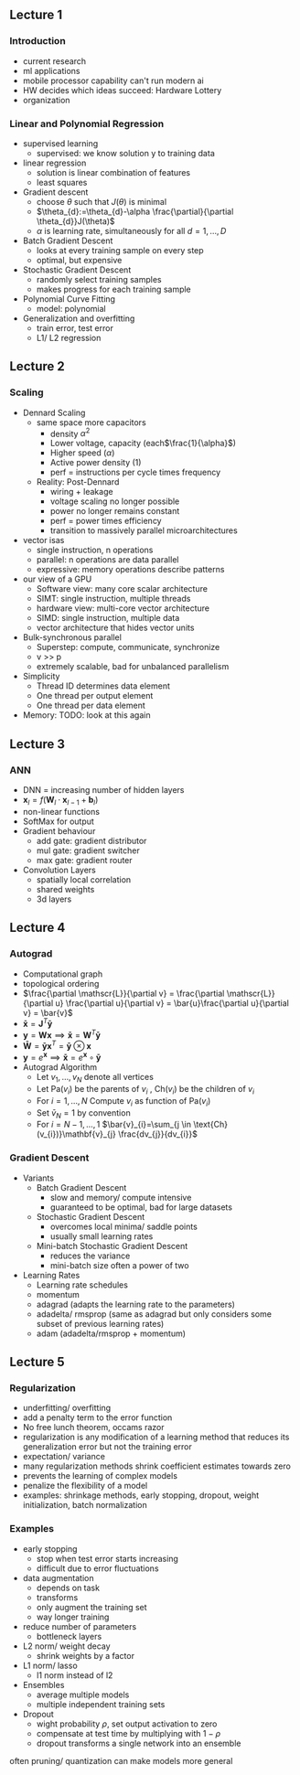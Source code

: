 ## Lecture 1

### Introduction

- current research
- ml applications
- mobile processor capability can't run modern ai
- HW decides which ideas succeed: Hardware Lottery
- organization

### Linear and Polynomial Regression

- supervised learning
	- supervised: we know solution y to training data
- linear regression
	- solution is linear combination of features
	- least squares
- Gradient descent
	- choose $\theta$ such that $J(\theta)$ is minimal
	- $\theta_{d}:=\theta_{d}-\alpha \frac{\partial}{\partial \theta_{d}}J(\theta)$
	- $\alpha$ is learning rate, simultaneously for all $d = 1, \dots, D$
- Batch Gradient Descent
	- looks at every training sample on every step
	- optimal, but expensive
- Stochastic Gradient Descent
	- randomly select training samples
	- makes progress for each training sample
- Polynomial Curve Fitting
	- model: polynomial
- Generalization and overfitting
	- train error, test error
	- L1/ L2 regression

## Lecture 2

### Scaling

- Dennard Scaling
	- same space more capacitors
		- density $\alpha^{2}$
		- Lower voltage, capacity (each$\frac{1}{\alpha}$)
		- Higher speed ($\alpha$)
		- Active power density (1)
		- perf = instructions per cycle times frequency
	- Reality: Post-Dennard
		- wiring + leakage
		- voltage scaling no longer possible
		- power no longer remains constant
		- perf = power times efficiency
		- transition to massively parallel microarchitectures
- vector isas
	- single instruction, n operations
	- parallel: n operations are data parallel
	- expressive: memory operations describe patterns
- our view of a GPU
	- Software view: many core scalar architecture
	- SIMT: single instruction, multiple threads
	- hardware view: multi-core vector architecture
	- SIMD: single instruction, multiple data
	- vector architecture that hides vector units
- Bulk-synchronous parallel
	- Superstep: compute, communicate, synchronize
	- v >> p
	- extremely scalable, bad for unbalanced parallelism
- Simplicity
	- Thread ID determines data element
	- One thread per output element
	- One thread per data element
- Memory: TODO: look at this again

## Lecture 3

### ANN

- DNN = increasing number of hidden layers
- $\mathbf{x}_{l} = f(\mathbf{W}_{l}\cdot\mathbf{x}_{l-1}+\mathbf{b}_{l})$
- non-linear functions
- SoftMax for output
- Gradient behaviour
	- add gate: gradient distributor
	- mul gate: gradient switcher
	- max gate: gradient router
- Convolution Layers
	- spatially local correlation
	- shared weights
	- 3d layers

## Lecture 4

### Autograd

- Computational graph
- topological ordering
- $\frac{\partial \mathscr{L}}{\partial v} = \frac{\partial \mathscr{L}}{\partial u} \frac{\partial u}{\partial v} = \bar{u}\frac{\partial u}{\partial v} = \bar{v}$
- $\mathbf{\bar{x}} = \mathbf{J}^T\mathbf{\bar{y}}$
- $\mathbf{y} = \mathbf{W}\mathbf{x} \implies \mathbf{\bar{x}} = \mathbf{W}^T\mathbf{\bar{y}}$
- $\mathbf{\bar{W}} = \mathbf{\bar{y}} \mathbf{x}^T = \mathbf{\bar{y}} \otimes \mathbf{x}$
- $\mathbf{y} = e^{\mathbf{x}} \implies \mathbf{\bar{x}}=e^\mathbf{x} \circ \mathbf{\bar{y}}$
- Autograd Algorithm
	- Let $v_{1},\dots,v_{N}$ denote all vertices
	- Let Pa($v_{i}$) be the parents of $v_{i}$ , Ch($v_{i}$) be the children of $v_{i}$
	- For $i = 1,\dots, N$ Compute $v_{i}$ as function of Pa($v_{i}$)
	- Set $\bar{v}_{N}=1$ by convention
	- For $i = N-1, \dots, 1$
		$\bar{v}_{i}=\sum_{j \in \text{Ch}(v_{i})}\mathbf{v}_{j} \frac{dv_{j}}{dv_{i}}$

### Gradient Descent

- Variants
	- Batch Gradient Descent
		- slow and memory/ compute intensive
		- guaranteed to be optimal, bad for large datasets
	- Stochastic Gradient Descent
		- overcomes local minima/ saddle points
		- usually small learning rates
	- Mini-batch Stochastic Gradient Descent
		- reduces the variance
		- mini-batch size often a power of two
- Learning Rates
	- Learning rate schedules
	- momentum
	- adagrad (adapts the learning rate to the parameters)
	- adadelta/ rmsprop (same as adagrad but only considers some subset of previous learning rates)
	- adam (adadelta/rmsprop + momentum)

## Lecture 5

### Regularization

- underfitting/ overfitting
- add a penalty term to the error function
- No free lunch theorem, occams razor
- regularization is any modification of a learning method that reduces its generalization error but not the training error
- expectation/ variance
- many regularization methods shrink coefficient estimates towards zero
- prevents the learning of complex models
- penalize the flexibility of a model
- examples: shrinkage methods, early stopping, dropout, weight initialization, batch normalization

### Examples

- early stopping
	- stop when test error starts increasing
	- difficult due to error fluctuations
- data augmentation
	- depends on task
	- transforms
	- only augment the training set
	- way longer training
- reduce number of parameters
	- bottleneck layers
- L2 norm/ weight decay
	- shrink weights by a factor
- L1 norm/ lasso
	- l1 norm instead of l2
- Ensembles
	- average multiple models
	- multiple independent training sets
- Dropout
	- wight probability $\rho$, set output activation to zero
	- compensate at test time by multiplying with $1-\rho$
	- dropout transforms a single network into an ensemble

often pruning/ quantization can make models more general